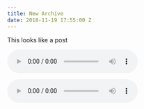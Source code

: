 ```yaml
---
title: New Archive
date: 2018-11-19 17:55:00 Z
---
```


This looks like a post 

![omar zielinski.mp3](/uploads/omar%20zielinski.mp3)

![omar zielinski.mp3](/uploads/omar%20zielinski.mp3)